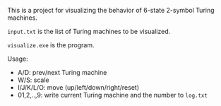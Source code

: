 This is a project for visualizing the behavior of 6-state 2-symbol Turing machines.

`input.txt` is the list of Turing machines to be visualized.

`visualize.exe` is the program.

Usage:

- A/D: prev/next Turing machine
- W/S: scale
- I/J/K/L/O: move (up/left/down/right/reset)
- 01,2,..,9: write current Turing machine and the number to `log.txt`